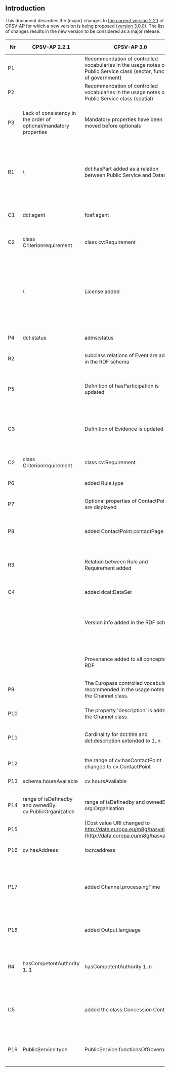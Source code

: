 ## Introduction

This document describes the (major) changes to [the current version 2.2.1](https://github.com/catalogue-of-services-isa/CPSV-AP/tree/master/releases/2.2.1) of CPSV-AP for which a new version is being proposed ([version 3.0.0](https://catalogue-of-services-isa.github.io/CPSV-AP/releases/3.0.0/index_en.html)). The list of changes results in the new version to be considered as a major release.


| Nr  | CPSV-AP 2.2.1                                                     | CPSV-AP 3.0                                                                                                                | Rationale                                                                                                                  | Github issue                                                         |
| --- | ----------------------------------------------------------------- | -------------------------------------------------------------------------------------------------------------------------- | -------------------------------------------------------------------------------------------------------------------------- | -------------------------------------------------------------------- |
| P1  |                                                                   | Recommendation of controlled vocabularies in the usage notes of the Public Service class (sector, functions of government) |                                                                                                                            | [5](https://github.com/catalogue-of-services-isa/CPSV-AP/issues/5)   |
| P2  |                                                                   | Recommendation of controlled vocabularies in the usage notes of the Public Service class (spatial)                         |                                                                                                                            | [11](https://github.com/catalogue-of-services-isa/CPSV-AP/issues/11) |
| P3  | Lack of consistency in the order of optional/mandatory properties | Mandatory properties have been moved before optionals                                                                      | For end user it is more easy to read/search properties in alphabetical order                                               | [33](https://github.com/catalogue-of-services-isa/CPSV-AP/issues/33) |
| R1  | \                                                                 | dct:hasPart added as a relation between Public Service and Dataset                                                         | The direct link from Dataset to Public Service is needed when the starting point of the serialization is a Dataset         | [35](https://github.com/catalogue-of-services-isa/CPSV-AP/issues/35) |
| C1  | dct:agent                                                         | foaf:agent                                                                                                                 | For interoperability with Core Vocabularies                                                                                | [36](https://github.com/catalogue-of-services-isa/CPSV-AP/issues/36) |
| C2  | class Criterionrequirement                                        | class cv:Requirement                                                                                                       | For interoperabilty with CCCEV 2.0                                                                                         | [37](https://github.com/catalogue-of-services-isa/CPSV-AP/issues/37) |
|     | \                                                                 | License added                                                                                                              | Explicit license reuse in the RDF Schema allow end users and information systems to better interpret the rights on CPSV-AP | [38](https://github.com/catalogue-of-services-isa/CPSV-AP/issues/38) |
| P4  | dct:status                                                        | adms:status                                                                                                                | Inconsistency with the status on JoinUp                                                                                    | [39](https://github.com/catalogue-of-services-isa/CPSV-AP/issues/39) |
| R2  |                                                                   | subclass relations of Event are added in the RDF schema                                                                    | Missing relations in the RDF schema                                                                                        | [40](https://github.com/catalogue-of-services-isa/CPSV-AP/issues/40) |
| P5  |                                                                   | Definition of hasParticipation is updated                                                                                  | Definition has to be updated for consistency with the data model                                                           | [41](https://github.com/catalogue-of-services-isa/CPSV-AP/issues/41) |
| C3  |                                                                   | Definition of Evidence is updated                                                                                          | Definition has to be updated for consistency with the data model                                                           | [46](https://github.com/catalogue-of-services-isa/CPSV-AP/issues/46) |
| C2  | class Criterionrequirement                                        | class cv:Requirement                                                                                                       | For interoperabilty with CCCEV 2.0                                                                                         | [47](https://github.com/catalogue-of-services-isa/CPSV-AP/issues/47) |
| P6  |                                                                   | added Rule.type                                                                                                            | To better classify rules                                                                                                   | [48](https://github.com/catalogue-of-services-isa/CPSV-AP/issues/48) |
| P7  |                                                                   | Optional properties of ContactPoint are displayed                                                                          | Missing properties in the UML class diagram                                                                                | [55](https://github.com/catalogue-of-services-isa/CPSV-AP/issues/55) |
| P8  |                                                                   | added ContactPoint.contactPage                                                                                             | A contactPoint can have a link to a contactPage                                                                            | [57](https://github.com/catalogue-of-services-isa/CPSV-AP/issues/57) |
| R3  |                                                                   | Relation between Rule and Requirement added                                                                                | Requirements are used to implement Rules defined in  legal specifications                                                  | [61](https://github.com/catalogue-of-services-isa/CPSV-AP/issues/61) |
| C4  |                                                                   | added dcat:DataSet                                                                                                         | Alignement with DCAT-AP                                                                                                    | [62](https://github.com/catalogue-of-services-isa/CPSV-AP/issues/62) |
|     |                                                                   | Version info added in the RDF schema                                                                                       | End users and information systems can retrieve the version from the RDF schema                                             | [64](https://github.com/catalogue-of-services-isa/CPSV-AP/issues/64) |
|     |                                                                   | Provenance added to all concepts in RDF                                                                                    | For consistency, all concepts have their provenance                                                                        | [65](https://github.com/catalogue-of-services-isa/CPSV-AP/issues/65) |
| P9  |                                                                   | The Europass controlled vocabulary is recommended in the usage notes of the Channel class.                                 |                                                                                                                            | [66](https://github.com/catalogue-of-services-isa/CPSV-AP/issues/66) |
| P10 |                                                                   | The property 'description' is added to the Channel class                                                                   | Allow the user to define how to use a Channel                                                                              | [66](https://github.com/catalogue-of-services-isa/CPSV-AP/issues/66) |
| P11 |                                                                   | Cardinality for dct:title and dct:description extended to 1..n                                                             | Support for multiple languages                                                                                             | [67](https://github.com/catalogue-of-services-isa/CPSV-AP/issues/67) |
|     |                                                                   |                                                                                                                            |                                                                                                                            | [68](https://github.com/catalogue-of-services-isa/CPSV-AP/issues/68) |
| P12 |                                                                   | the range of cv:hasContactPoint changed to cv:ContactPoint                                                                 | Alignment with DCAT-AP                                                                                                     | [69](https://github.com/catalogue-of-services-isa/CPSV-AP/issues/69) |
| P13 | schema.hoursAvailable                                             | cv.hoursAvailable                                                                                                          | Alignment with Core Vocabularies                                                                                           | [70](https://github.com/catalogue-of-services-isa/CPSV-AP/issues/70) |
| P14 | range of isDefinedby and ownedBy: cv:PublicOrganization           | range of isDefinedby and ownedBy: org:Organisation                                                                         | Enlarging range for private organizations                                                                                  | [71](https://github.com/catalogue-of-services-isa/CPSV-AP/issues/71) |
| P15 |                                                                   | [Cost value URI changed to http://data.europa.eu/m8g/hasvalue](http://data.europa.eu/m8g/hasvalue)                         | Alignment with Core Vocabularies                                                                                           | [72](https://github.com/catalogue-of-services-isa/CPSV-AP/issues/72) |
| P16 | cv:hasAddress                                                     | locn:address                                                                                                               | Alignment with Core Vocabularies                                                                                           | [73](https://github.com/catalogue-of-services-isa/CPSV-AP/issues/73) |
| P17 |                                                                   | added Channel.processingTime                                                                                               | The processing time of a Public Service may depend on the Channel chosen                                                   | [75](https://github.com/catalogue-of-services-isa/CPSV-AP/issues/75) |
| P18 |                                                                   | added Output.language                                                                                                      | Public Service can have an Output in multiple languages                                                                    | [77](https://github.com/catalogue-of-services-isa/CPSV-AP/issues/77) |
| R4  | hasCompetentAuthority 1..1                                        | hasCompetentAuthority 1..n                                                                                                 | A Public Service may have 1 or more competent authority                                                                    | [78](https://github.com/catalogue-of-services-isa/CPSV-AP/issues/78) |
| C5  |                                                                   | added the class Concession Contract                                                                                        | Enables modelling the procurement of works or services by means of a concession                                            | 80                                                                   |
| P19 | PublicService.type                                                | PublicService.functionsOfGovernment                                                                                        | Reflect the underlying classification more accurately                                                                      | [81](https://github.com/catalogue-of-services-isa/CPSV-AP/issues/81) |
